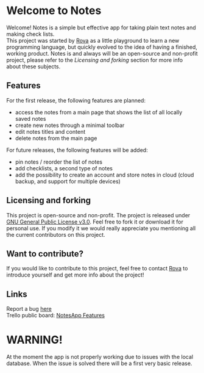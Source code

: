 # Welcome to Notes
Welcome! Notes is a simple but effective app for taking plain text notes and making check lists.</br>
This project was started by [Rova](https://github.com/rovati) as a little playground to learn a new programming language, but quickly evolved to the idea of having a finished, working product. Notes is and always will be an open-source and non-profit project, please refer to the _Licensing and forking_ section for more info about these subjects.

## Features
For the first release, the following features are planned:
- access the notes from a main page that shows the list of all locally saved notes
- create new notes through a minimal toolbar
- edit notes titles and content
- delete notes from the main page

For future releases, the following features will be added:
- pin notes / reorder the list of notes
- add checklists, a second type of notes
- add the possibility to create an account and store notes in cloud (cloud backup, and support for multiple devices)

## Licensing and forking
This project is open-source and non-profit. The project is released under [GNU General Public License v3.0](LICENSE). Feel free to fork it or download it for personal use. If you modify it we would really appreciate you mentioning all the current contributors on this project.

## Want to contribute?
If you would like to contribute to this project, feel free to contact [Rova](https://github.com/rovati) to introduce yourself and get more info about the project!

## Links

Report a bug [here](https://github.com/rovati/notesapp/issues)</br>
Trello public board: [NotesApp Features](https://trello.com/b/r8PhpgHF/notesapp-features)

# WARNING!
At the moment the app is not properly working due to issues with the local database. When the issue is solved there will be a first very basic release.

